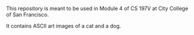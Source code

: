 This repository is meant to be used in Module 4 of CS 197V at City College of San Francisco.

It contains ASCII art images of a cat and a dog.
